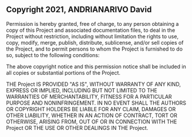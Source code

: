## Copyright 2021, ANDRIANARIVO David

Permission is hereby granted, free of charge, to any person obtaining a copy of this Project and associated
documentation files, to deal in the Project without restriction, including without limitation the rights to use, copy,
modify, merge, publish, distribute, sublicense, and/or sell copies of the Project, and to permit persons to whom the
Project is furnished to do so, subject to the following conditions:

The above copyright notice and this permission notice shall be included in all copies or substantial portions of the
Project.

THE Project IS PROVIDED "AS IS", WITHOUT WARRANTY OF ANY KIND, EXPRESS OR IMPLIED, INCLUDING BUT NOT LIMITED TO THE
WARRANTIES OF MERCHANTABILITY, FITNESS FOR A PARTICULAR PURPOSE AND NONINFRINGEMENT. IN NO EVENT SHALL THE AUTHORS OR
COPYRIGHT HOLDERS BE LIABLE FOR ANY CLAIM, DAMAGES OR OTHER LIABILITY, WHETHER IN AN ACTION OF CONTRACT, TORT OR
OTHERWISE, ARISING FROM, OUT OF OR IN CONNECTION WITH THE Project OR THE USE OR OTHER DEALINGS IN THE Project.
